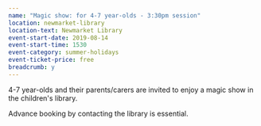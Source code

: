 ```yaml
---
name: "Magic show: for 4-7 year-olds - 3:30pm session"
location: newmarket-library
location-text: Newmarket Library
event-start-date: 2019-08-14
event-start-time: 1530
event-category: summer-holidays
event-ticket-price: free
breadcrumb: y
---
```


4-7 year-olds and their parents/carers are invited to enjoy a magic show in the children's library.

Advance booking by contacting the library is essential.
